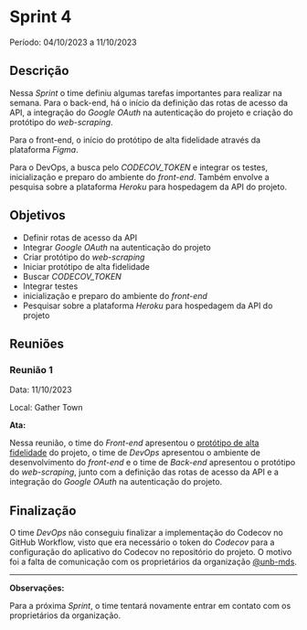 # Sprint 4

Período: 04/10/2023 a 11/10/2023

## Descrição

Nessa _Sprint_ o time definiu algumas tarefas importantes para realizar na semana. Para o back-end, há o início da definição das rotas de acesso da API, a integração do _Google OAuth_ na autenticação do projeto e criação do protótipo do _web-scraping_.

Para o front-end, o início do protótipo de alta fidelidade através da plataforma _Figma_.

Para o DevOps, a busca pelo _CODECOV_TOKEN_ e integrar os testes, inicialização e preparo do ambiente do _front-end_. Também envolve a pesquisa sobre a plataforma _Heroku_ para hospedagem da API do projeto.

## Objetivos

- Definir rotas de acesso da API
- Integrar _Google OAuth_ na autenticação do projeto
- Criar protótipo do _web-scraping_
- Iniciar protótipo de alta fidelidade
- Buscar _CODECOV_TOKEN_
- Integrar testes
- inicialização e preparo do ambiente do _front-end_
- Pesquisar sobre a plataforma _Heroku_ para hospedagem da API do projeto

## Reuniões

### Reunião 1

Data: 11/10/2023

Local: Gather Town

**Ata:**

Nessa reunião, o time do _Front-end_ apresentou o [protótipo de alta fidelidade](https://www.figma.com/proto/o5Ffh1fWmmQz7KcDGuHrVP/Sua-grade-UNB?type=design&node-id=16-2775&scaling=scale-down&page-id=0%3A1&mode=design&t=vdtHhHY0NWBuOQwZ-1) do projeto, o time de _DevOps_ apresentou o ambiente de desenvolvimento do _front-end_ e o time de _Back-end_ apresentou o protótipo do _web-scraping_, junto com a definição das rotas de acesso da API e a integração do _Google OAuth_ na autenticação do projeto.

## Finalização

O time _DevOps_ não conseguiu finalizar a implementação do Codecov no GitHub Workflow, visto que era necessário o token do _Codecov_ para a configuração do aplicativo do Codecov no repositório do projeto. O motivo foi a falta de comunicação com os proprietários da organização [@unb-mds](https://github.com/unb-mds).

---

**Observações:**

Para a próxima _Sprint_, o time tentará novamente entrar em contato com os proprietários da organização.

